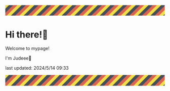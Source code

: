 <!-- Header image -->
<img src="./pokemon/pokemon_32.png" width="1000">

# Hi there!👋

Welcome to mypage!

I'm Judeee🐷

last updated: 2024/5/14 09:33

<!-- Footer image -->
<img src="./pokemon/pokemon_32.png" width="1000">
